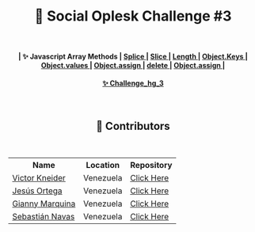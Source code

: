 <h1 align="center"> 🌟 Social Oplesk Challenge #3</h1>
<br>


<h4 align="center">   | ✨ Javascript Array Methods    | <a href="https://developer.mozilla.org/es/docs/Web/JavaScript/Reference/Global_Objects/Array/splice"> Splice </a> | <a href="https://developer.mozilla.org/es/docs/Web/JavaScript/Reference/Global_Objects/Array/slice"> Slice </a> | <a href="https://developer.mozilla.org/es/docs/Web/JavaScript/Reference/Global_Objects/String/length"> Length </a> |  
   <a href="https://developer.mozilla.org/es/docs/Web/JavaScript/Reference/Global_Objects/Object/keys"> Object.Keys </a> | 
   <a href="https://developer.mozilla.org/es/docs/Web/JavaScript/Reference/Global_Objects/Object/values"> Object.values </a> | 
   <a href="https://developer.mozilla.org/es/docs/Web/JavaScript/Reference/Global_Objects/Object/assign"> Object.assign </a> | 
     <a href="https://developer.mozilla.org/es/docs/Web/JavaScript/Reference/Operators/delete"> delete </a> | 
     <a href="https://developer.mozilla.org/es/docs/Web/JavaScript/Reference/Global_Objects/Object/assign"> Object.assign </a> | 
  
  
  
  
 </h4>
<h4 align="center">  <a href="https://github.com/SocialOplesk/h-3"> ✨ Challenge_hg_3 </a>  </h4>
<br>
<h2 align="center">💫 Contributors </h2>
<br>
<table align="center" >
  <tr>
    <th>Name</th>
    <th>Location</th>
    <th>Repository</th>
  </tr>
  
  <tr>
    <td><a href="https://github.com/VKneider">Victor Kneider</a></td>
    <td>Venezuela</td>
    <td><a href="https://github.com/VKneider/H3-Individual">Click Here</a></td
  </tr>

  <tr>
    <td><a href="https://github.com/agetro2003">Jesús Ortega</a></td>
    <td>Venezuela</td>
    <td><a href="https://github.com/agetro2003/H-3-individual-">Click Here</a></td
  </tr>

  <tr>
    <td><a href="https://github.com/GianMRV">Gianny Marquina</a></td>
    <td>Venezuela</td>
    <td><a href="https://github.com/GianMRV/H-3">Click Here</a></td
  </tr>
  <tr>
    <td><a href="https://github.com/sebastiaannavas"> Sebastián Navas </a></td>
    <td>Venezuela</td>
    <td><a href="https://github.com/sebastiaannavas/hack-3">Click Here</a></td
  </tr>
 

  
 </table>
